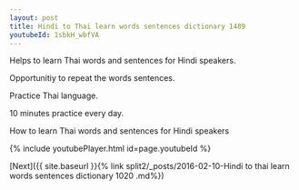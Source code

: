```yaml
---
layout: post
title: Hindi to Thai learn words sentences dictionary 1489 
youtubeId: 1sbkH_wbfVA
---
```

 
 
Helps to learn Thai words and sentences for Hindi speakers.

Opportunitiy to repeat the words sentences. 

Practice Thai language. 
 
10 minutes practice every day. 
 
How to learn Thai words and sentences for Hindi speakers 
 
{% include youtubePlayer.html id=page.youtubeId %}
 
 
[Next]({{ site.baseurl }}{% link  split2/_posts/2016-02-10-Hindi to thai learn words sentences dictionary 1020 .md%})
 
